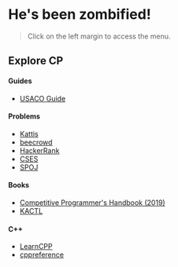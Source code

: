 # He's been zombified!

> Click on the left margin to access the menu.

## Explore CP

<!-- tabs:start -->
#### **Guides**
- [USACO Guide](https://usaco.guide)

#### **Problems**
- [Kattis](https://open.kattis.com)
- [beecrowd](https://judge.beecrowd.com)
- [HackerRank](https://hackerrank.com)
- [CSES](https://cses.fi)
- [SPOJ](https://spoj.com)

#### **Books**
- [Competitive Programmer's Handbook (2019)](https://usaco.guide/CPH.pdf)
- [KACTL](https://github.com/kth-competitive-programming/kactl)

#### **C++**
- [LearnCPP](https://learncpp.com)
- [cppreference](https://cppreference.com)
<!-- tabs:end -->
